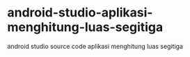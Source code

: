 # android-studio-aplikasi-menghitung-luas-segitiga
android studio source code aplikasi menghitung luas segitiga

